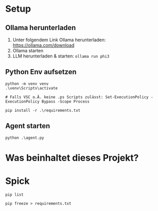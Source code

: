 # Setup

## Ollama herunterladen
1. Unter folgendem Link Ollama herunterladen: https://ollama.com/download
2. Ollama starten
3. LLM herunterladen & starten: `ollama run phi3`

## Python Env aufsetzen
```
python -m venv venv
.\venv\Scripts\activate

# Falls VSC o.Ä. keine .ps Scripts zulässt: Set-ExecutionPolicy -ExecutionPolicy Bypass -Scope Process

pip install -r .\requirements.txt
```

## Agent starten
`python .\agent.py`

# Was beinhaltet dieses Projekt?

# Spick
`pip list`

`pip freeze > requirements.txt`